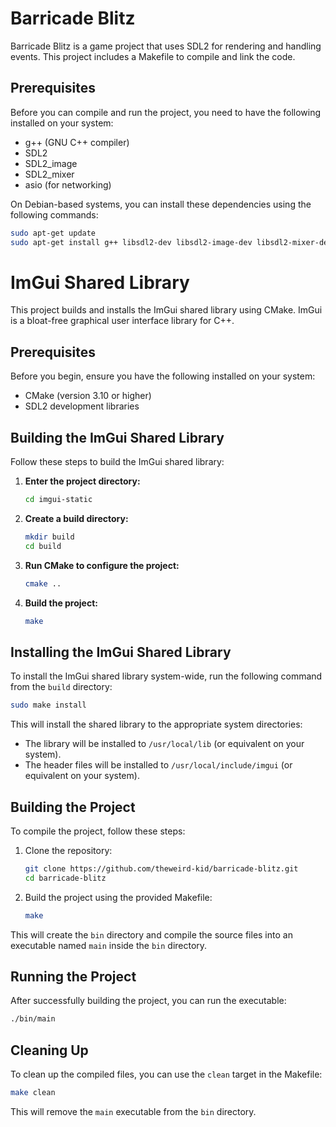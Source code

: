 # Barricade Blitz

Barricade Blitz is a game project that uses SDL2 for rendering and handling events. This project includes a Makefile to compile and link the code.

## Prerequisites

Before you can compile and run the project, you need to have the following installed on your system:

- g++ (GNU C++ compiler)
- SDL2
- SDL2_image
- SDL2_mixer
- asio (for networking)

On Debian-based systems, you can install these dependencies using the following commands:

```sh
sudo apt-get update
sudo apt-get install g++ libsdl2-dev libsdl2-image-dev libsdl2-mixer-dev libasio-dev
```
# ImGui Shared Library

This project builds and installs the ImGui shared library using CMake. ImGui is a bloat-free graphical user interface library for C++.

## Prerequisites

Before you begin, ensure you have the following installed on your system:

- CMake (version 3.10 or higher)
- SDL2 development libraries

## Building the ImGui Shared Library

Follow these steps to build the ImGui shared library:

1. **Enter the project directory:**

   ```sh
   cd imgui-static
   ```

2. **Create a build directory:**

   ```sh
   mkdir build
   cd build
   ```

3. **Run CMake to configure the project:**

   ```sh
   cmake ..
   ```

4. **Build the project:**

   ```sh
   make
   ```

## Installing the ImGui Shared Library

To install the ImGui shared library system-wide, run the following command from the `build` directory:

```sh
sudo make install
```

This will install the shared library to the appropriate system directories:

- The library will be installed to `/usr/local/lib` (or equivalent on your system).
- The header files will be installed to `/usr/local/include/imgui` (or equivalent on your system).

## Building the Project

To compile the project, follow these steps:

1. Clone the repository:
    ```sh
    git clone https://github.com/theweird-kid/barricade-blitz.git
    cd barricade-blitz
    ```

2. Build the project using the provided Makefile:
    ```sh
    make
    ```

This will create the `bin` directory and compile the source files into an executable named `main` inside the `bin` directory.

## Running the Project

After successfully building the project, you can run the executable:

```sh
./bin/main
```

## Cleaning Up

To clean up the compiled files, you can use the `clean` target in the Makefile:

```sh
make clean
```

This will remove the `main` executable from the `bin` directory.
